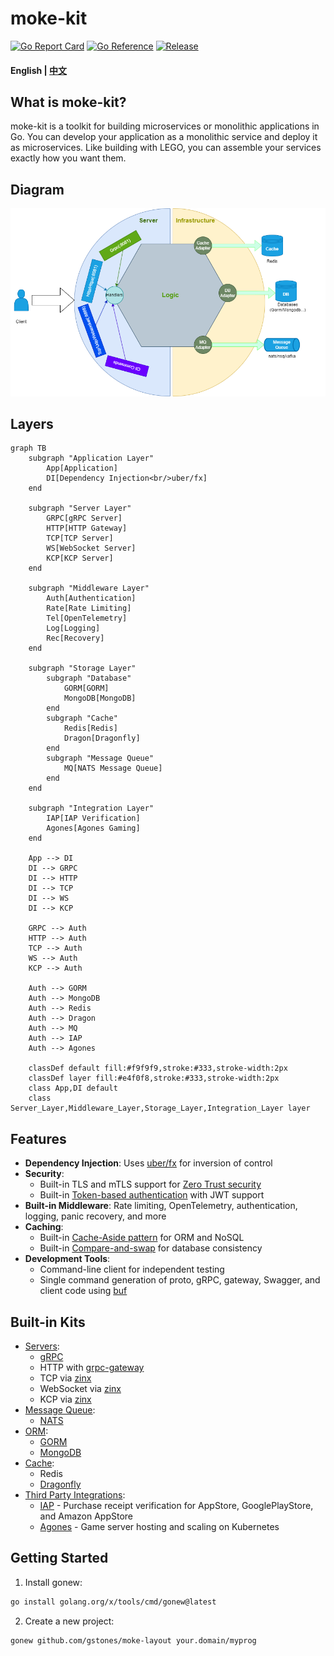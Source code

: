 # moke-kit

[![Go Report Card](https://goreportcard.com/badge/github.com/gstones/moke-kit)](https://goreportcard.com/report/github.com/gstones/moke-kit)
[![Go Reference](https://pkg.go.dev/badge/github.com/GStones/moke-kit.svg)](https://pkg.go.dev/github.com/GStones/moke-kit)
[![Release](https://img.shields.io/github/v/release/gstones/moke-kit.svg?style=flat-square)](https://github.com/GStones/moke-kit)

#### English | [中文](./README_CN.md)

## What is moke-kit?

moke-kit is a toolkit for building microservices or monolithic applications in Go. You can develop your application as a monolithic service and deploy it as microservices. Like building with LEGO, you can assemble your services exactly how you want them.

## Diagram

![moke-kit](./assets/moke-kit-diagram.drawio.png)


## Layers
```mermaid
graph TB
    subgraph "Application Layer"
        App[Application]
        DI[Dependency Injection<br/>uber/fx]
    end

    subgraph "Server Layer"
        GRPC[gRPC Server]
        HTTP[HTTP Gateway]
        TCP[TCP Server]
        WS[WebSocket Server]
        KCP[KCP Server]
    end

    subgraph "Middleware Layer"
        Auth[Authentication]
        Rate[Rate Limiting]
        Tel[OpenTelemetry]
        Log[Logging]
        Rec[Recovery]
    end

    subgraph "Storage Layer"
        subgraph "Database"
            GORM[GORM]
            MongoDB[MongoDB]
        end
        subgraph "Cache"
            Redis[Redis]
            Dragon[Dragonfly]
        end
        subgraph "Message Queue"
            MQ[NATS Message Queue]
        end
    end

    subgraph "Integration Layer"
        IAP[IAP Verification]
        Agones[Agones Gaming]
    end

    App --> DI
    DI --> GRPC
    DI --> HTTP
    DI --> TCP
    DI --> WS
    DI --> KCP
    
    GRPC --> Auth
    HTTP --> Auth
    TCP --> Auth
    WS --> Auth
    KCP --> Auth
    
    Auth --> GORM
    Auth --> MongoDB
    Auth --> Redis
    Auth --> Dragon
    Auth --> MQ
    Auth --> IAP
    Auth --> Agones

    classDef default fill:#f9f9f9,stroke:#333,stroke-width:2px
    classDef layer fill:#e4f0f8,stroke:#333,stroke-width:2px
    class App,DI default
    class Server_Layer,Middleware_Layer,Storage_Layer,Integration_Layer layer
```


## Features

* **Dependency Injection**: Uses [uber/fx](https://github.com/uber-go/fx) for inversion of control
* **Security**: 
  * Built-in TLS and mTLS support for [Zero Trust security](https://www.wikiwand.com/en/Zero_trust_security_model)
  * Built-in [Token-based authentication](https://www.okta.com/identity-101/what-is-token-based-authentication/) with JWT support
* **Built-in Middleware**: Rate limiting, OpenTelemetry, authentication, logging, panic recovery, and more
* **Caching**: 
  * Built-in [Cache-Aside pattern](https://learn.microsoft.com/en-us/azure/architecture/patterns/cache-aside) for ORM and NoSQL
  * Built-in [Compare-and-swap](https://www.wikiwand.com/en/Compare-and-swap) for database consistency
* **Development Tools**:
  * Command-line client for independent testing
  * Single command generation of proto, gRPC, gateway, Swagger, and client code using [buf](https://buf.build/)

## Built-in Kits

* [Servers](https://github.com/GStones/moke-kit/tree/main/server):
  * [gRPC](https://grpc.io/)
  * HTTP with [grpc-gateway](https://github.com/grpc-ecosystem/grpc-gateway)
  * TCP via [zinx](https://github.com/aceld/zinx)
  * WebSocket via [zinx](https://github.com/aceld/zinx)
  * KCP via [zinx](https://github.com/aceld/zinx)
* [Message Queue](https://github.com/GStones/moke-kit/tree/main/mq):
  * [NATS](https://nats.io/)
* [ORM](https://github.com/GStones/moke-kit/tree/main/orm):
  * [GORM](https://gorm.io/)
  * [MongoDB](https://github.com/mongodb/mongo-go-driver)
* [Cache](https://github.com/GStones/moke-kit/tree/main/orm/nosql/cache):
  * Redis
  * [Dragonfly](https://github.com/dragonflydb/dragonfly)
* [Third Party Integrations](https://github.com/GStones/moke-kit/tree/main/3rd):
  * [IAP](https://github.com/awa/go-iap) - Purchase receipt verification for AppStore, GooglePlayStore, and Amazon AppStore
  * [Agones](https://agones.dev/site/) - Game server hosting and scaling on Kubernetes

## Getting Started

1. Install gonew:
```bash
go install golang.org/x/tools/cmd/gonew@latest
```

2. Create a new project:
```bash
gonew github.com/gstones/moke-layout your.domain/myprog
```

